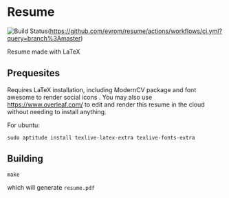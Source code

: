 # Resume
![Build Status](https://github.com/evrom/resume/actions/workflows/ci.yml/badge.svg)(https://github.com/evrom/resume/actions/workflows/ci.yml?query=branch%3Amaster)

Resume made with LaTeX


## Prequesites

Requires LaTeX installation, including ModernCV package and font awesome to render social icons . You may also use <https://www.overleaf.com/> to edit and render this resume in the cloud without needing to install anything.

For ubuntu:

```
sudo aptitude install texlive-latex-extra texlive-fonts-extra
```

## Building

```
make
```

which will generate `resume.pdf`

